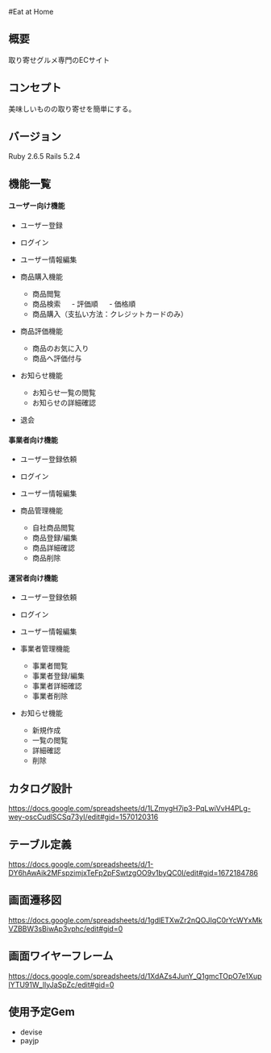 #Eat at Home


## 概要
取り寄せグルメ専門のECサイト


## コンセプト
美味しいものの取り寄せを簡単にする。


## バージョン
Ruby 2.6.5
Rails 5.2.4


## 機能一覧
#### ユーザー向け機能
- ユーザー登録
- ログイン
- ユーザー情報編集

- 商品購入機能
  - 商品閲覧
  - 商品検索
　  - 評価順
　  - 価格順
  - 商品購入（支払い方法：クレジットカードのみ）

- 商品評価機能
  - 商品のお気に入り
  - 商品へ評価付与

- お知らせ機能
  - お知らせ一覧の閲覧
  - お知らせの詳細確認

- 退会

#### 事業者向け機能
- ユーザー登録依頼
- ログイン
- ユーザー情報編集

- 商品管理機能
  - 自社商品閲覧
  - 商品登録/編集
  - 商品詳細確認
  - 商品削除

#### 運営者向け機能
- ユーザー登録依頼
- ログイン
- ユーザー情報編集

- 事業者管理機能
  - 事業者閲覧
  - 事業者登録/編集
  - 事業者詳細確認
  - 事業者削除

- お知らせ機能
  - 新規作成
  - 一覧の閲覧
  - 詳細確認
  - 削除


## カタログ設計
https://docs.google.com/spreadsheets/d/1LZmygH7ip3-PqLwiVvH4PLg-wey-oscCudlSCSq73yI/edit#gid=1570120316


## テーブル定義
https://docs.google.com/spreadsheets/d/1-DY6hAwAik2MFspzimjxTeFp2pFSwtzgOO9v1byQC0I/edit#gid=1672184786


## 画面遷移図
https://docs.google.com/spreadsheets/d/1gdlETXwZr2nQOJIqC0rYcWYxMkVZBBW3sBiwAp3vphc/edit#gid=0


## 画面ワイヤーフレーム
https://docs.google.com/spreadsheets/d/1XdAZs4JunY_Q1gmcTOpO7e1XuplYTU91W_lIyJaSpZc/edit#gid=0


## 使用予定Gem
- devise
- payjp
